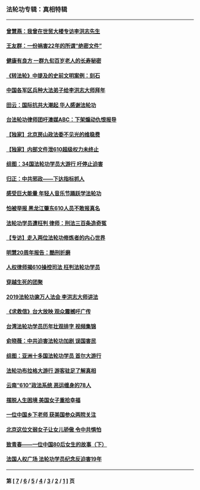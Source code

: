 ### 法轮功专辑：真相特辑
---
#### [曾慧燕：我曾在世贸大楼专访李洪志先生](../../pages/nf4389/n12898729.md?05250430) 
#### [王友群：一份祸害22年的所谓“绝密文件”](../../pages/nf4389/n12871750.md?05250430) 
#### [健康有良方 一群九旬百岁老人的长寿秘密](../../pages/nf4389/n12847475.md?05250430) 
#### [《转法轮》中提及的史前文明案例：刻石](../../pages/nf4389/n12758577.md?05250430) 
#### [中国各军区兵种大法弟子给李洪志大师拜年](../../pages/nf4389/n12750047.md?05250430) 
#### [田云：国际抗共大潮起 华人感谢法轮功](../../pages/nf4389/n12357708.md?05250430) 
#### [台法轮功律师团吁澳媒ABC：下架煽动仇恨报导](../../pages/nf4389/n12279917.md?05250430) 
#### [【独家】北京房山政法委不见光的维稳费](../../pages/nf4389/n12031979.md?05250430) 
#### [【独家】内部文件泄610超级权力未终止](../../pages/nf4389/n12023895.md?05250430) 
#### [组图：34国法轮功学员大游行 吁停止迫害](../../pages/nf4389/n11492658.md?05250430) 
#### [归正：中共邪政——下达指标抓人](../../pages/nf4389/n11474770.md?05250430) 
#### [感受巨大能量 年轻人音乐节踊跃学法轮功](../../pages/nf4389/n11441981.md?05250430) 
#### [怕被举报 黑龙江肇东610人员不敢报真名](../../pages/nf4389/n11436499.md?05250430) 
#### [法轮功学员遭枉判 律师：刑法三百条造奇冤](../../pages/nf4389/n11433943.md?05250430) 
#### [【专访】走入两位法轮功修炼者的内心世界](../../pages/nf4389/n11415623.md?05250430) 
#### [明慧20周年报告：酷刑折磨](../../pages/nf4389/n11387954.md?05250430) 
#### [人权律师揭610操控司法 枉判法轮功学员](../../pages/nf4389/n11313370.md?05250430) 
#### [穿越生死的团聚](../../pages/nf4389/n11258922.md?05250430) 
#### [2019法轮功逾万人法会 李洪志大师讲法](../../pages/nf4389/n11265303.md?05250430) 
#### [《求救信》台大放映 观众震撼吁广传](../../pages/nf4389/n10922251.md?05250430) 
#### [台湾法轮功学员历年壮观排字 视频集锦](../../pages/nf4389/n10878789.md?05250430) 
#### [俞晓薇：中共迫害法轮功加剧 误国害民](../../pages/nf4389/n10859260.md?05250430) 
#### [组图：亚洲十多国法轮功学员 首尔大游行](../../pages/nf4389/n10781149.md?05250430) 
#### [法轮功布拉格大游行 游客驻足了解真相](../../pages/nf4389/n10749360.md?05250430) 
#### [云南“610”政法系统 恶运缠身的78人](../../pages/nf4389/n10747534.md?05250430) 
#### [摆脱人生困境 美国女子重拾幸福](../../pages/nf4389/n10688678.md?05250430) 
#### [一位中国乡下老师 获美国参众两院关注](../../pages/nf4389/n10683927.md?05250430) 
#### [北京这位文弱女子让女儿骄傲 令中共惧怕](../../pages/nf4389/n10668341.md?05250430) 
#### [致青春——一位中国80后女生的故事（下）](../../pages/nf4389/n10642721.md?05250430) 
#### [法国人权广场 法轮功学员纪念反迫害19年](../../pages/nf4389/n10586601.md?05250430) 

---
#### 第 [ [7](./7.md?05250430) / [6](./6.md?05250430) / [5](./5.md?05250430) / [4](./4.md?05250430) / [3](./3.md?05250430) / [2](./2.md?05250430) / [1](./1.md?05250430) ] 页
